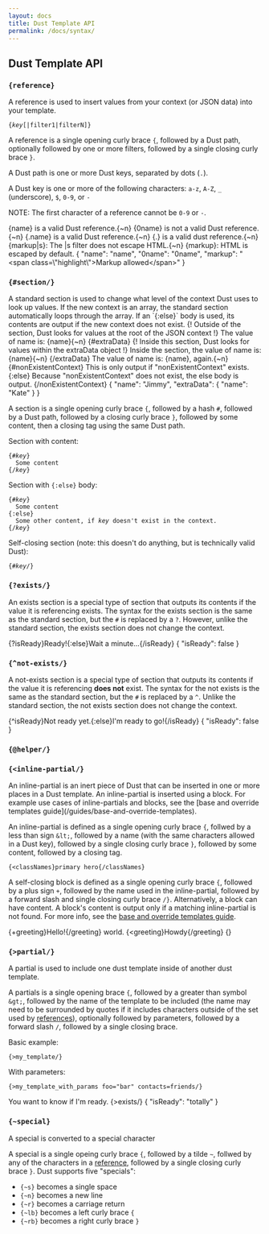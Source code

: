 ```yaml
---
layout: docs
title: Dust Template API
permalink: /docs/syntax/
---
```


## Dust Template API


<h3 id="reference"><code>{reference}</code></h3>

A reference is used to insert values from your context (or JSON data) into your template.

<pre><code>{<i>key</i>[|filter1|filterN]}</code></pre>

A reference is a single opening curly brace `{`, followed by a Dust path, optionally followed by one or more filters, followed by a single closing curly brace `}`.

A Dust path is one or more Dust keys, separated by dots (`.`).

A Dust key is one or more of the following characters: `a-z`, `A-Z`, `_` (underscore), `$`, `0-9`, or `-`

NOTE: The first character of a reference cannot be `0-9` or `-`.

<dust-demo template-name="reference">
<dust-demo-template>{name} is a valid Dust reference.{~n}
{0name} is not a valid Dust reference.{~n}
{.name} is a valid Dust reference.{~n}
{.} is a valid dust reference.{~n}
{markup|s}: The |s filter does not escape HTML.{~n}
{markup}: HTML is escaped by default.</dust-demo-template>
<dust-demo-json>{
  "name": "name",
  "0name": "0name",
  "markup": "&lt;span class=\"highlight\"&gt;Markup allowed&lt;/span&gt;"
}</dust-demo-json>
</dust-demo>

<h3 id="section"><code>{#section/}</code></h3>
A standard section is used to change what level of the context Dust uses to look up values. If the new context is an array, the standard section automatically loops through the array. If an `{:else}` body is used, its contents are output if the new context does not exist.

<dust-demo template-name="standard-section">
<dust-demo-template>{!
  Outside of the section, Dust looks for values
  at the root of the JSON context
!}
The value of name is: {name}{~n}
{#extraData}
  {!
    Inside this section, Dust looks for
    values within the extraData object
  !}
  Inside the section, the value of name is: {name}{~n}
{/extraData}
The value of name is: {name}, again.{~n}
{#nonExistentContext}
  This is only output if "nonExistentContext" exists.
{:else}
  Because "nonExistentContext" does not exist, the else body is output.
{/nonExistentContext}
</dust-demo-template>
<dust-demo-json>{
  "name": "Jimmy",
  "extraData": {
    "name": "Kate"
  }
}</dust-demo-json>
</dust-demo>

A section is a single opening curly brace `{`, followed by a hash `#`, followed by a Dust path, followed by a closing curly brace `}`, followed by some content, then a closing tag using the same Dust path.

Section with content:

<pre><code>{#<i>key</i>}
  Some content
{/<i>key</i>}
</code></pre>

Section with `{:else}` body:

<pre><code>{#<i>key</i>}
  Some content
{:else}
  Some other content, if <i>key</i> doesn't exist in the context.
{/<i>key</i>}
</code></pre>

Self-closing section (note: this doesn't do anything, but is technically valid Dust):

<pre><code>{#<i>key</i>/}</code></pre>

<h3 id="exists"><code>{?exists/}</code></h3>

An exists section is a special type of section that outputs its contents if the value it is referencing exists. The syntax for the exists section is the same as the standard section, but the `#` is replaced by a `?`. However, unlike the standard section, the exists section does not change the context.

<dust-demo template-name="exists">
<dust-demo-template>{?isReady}Ready!{:else}Wait a minute...{/isReady}</dust-demo-template>
<dust-demo-json>{
  "isReady": false
}</dust-demo-json>
</dust-demo>

<h3 id="not-exists"><code>{^not-exists/}</code></h3>

A not-exists section is a special type of section that outputs its contents if the value it is referencing __does not__ exist. The syntax for the not exists is the same as the standard section, but the `#` is replaced by a `^`. Unlike the standard section, the not exists section does not change the context.

<dust-demo template-name="not-exists">
<dust-demo-template>{^isReady}Not ready yet.{:else}I'm ready to go!{/isReady}</dust-demo-template>
<dust-demo-json>{
  "isReady": false
}</dust-demo-json>
</dust-demo>

<h3 id="helper"><code>{@helper/}</code></h3>

<h3 id="inline-partial"><code>{&lt;inline-partial/}</code></h3>
An inline-partial is an inert piece of Dust that can be inserted in one or more places in a Dust template. An inline-partial is inserted using a block. For example use cases of inline-partials and blocks, see the [base and override templates guide](/guides/base-and-override-templates).

An inline-partial is defined as a single opening curly brace `{`, follwed by a less than sign `&lt;`, followed by a name (with the same characters allowed in a Dust key), followed by a single closing curly brace `}`, followed by some content, followed by a closing tag.

```
{<classNames}primary hero{/classNames}
```

A self-closing block is defined as a single opening curly brace `{`, followed by a plus sign `+`, followed by the name used in the inline-partial, followed by a forward slash and single closing curly brace `/}`. Alternatively, a block can have content. A block's content is output only if a matching inline-partial is not found. For more info, see the [base and override templates guide](/guides/base-and-override-templates).

<dust-demo template-name="inline-partial">
<dust-demo-template>{+greeting}Hello!{/greeting} world.
{&lt;greeting}Howdy{/greeting}
</dust-demo-template>
<dust-demo-json>{}</dust-demo-json>
</dust-demo>

<h3 id="partial"><code>{&gt;partial/}</code></h3>

A partial is used to include one dust template inside of another dust template.

A partials is a single opening brace `{`, followed by a greater than symbol `&gt;`, followed by the name of the template to be included (the name may need to be surrounded by quotes if it includes characters outside of the set used by [references](#reference)), optionally followed by parameters, followed by a forward slash `/`, followed by a single closing brace.

Basic example:

```
{>my_template/}
```

With parameters:

```
{>my_template_with_params foo="bar" contacts=friends/}
```

<dust-demo template-name="partial">
<dust-demo-template>You want to know if I'm ready. {&gt;exists/}</dust-demo-template>
<dust-demo-json>{
  "isReady": "totally"
}</dust-demo-json>
</dust-demo>

<h3 id="special"><code>{~special}</code></h3>

A special is converted to a special character

A special is a single opeing curly brace `{`, followed by a tilde `~`, follwed by any of the characters in a [reference](#reference), followed by a single closing curly brace `}`. Dust supports five "specials":

- `{~s}` becomes a single space
- `{~n}` becomes a new line
- `{~r}` becomes a carriage return
- `{~lb}` becomes a left curly brace `{`
- `{~rb}` becomes a right curly brace `}`
